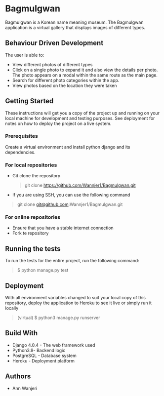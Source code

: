 # Bagmulgwan

Bagmulgwan is a Korean name meaning museum. The Bagmulgwan application is a virtual gallery that displays images of different types.

## Behaviour Driven Development

The user is able to:

- View different photos of different types
- Click on a single photo to expand it and also view the details per photo. The photo appears on a modal within the same route as the main page.
- Search for different photo categories within the app.
- View photos based on the location they were taken

## Getting Started

These instructions will get you a copy of the project up and running on your local machine for development and testing purposes. See deployment for notes on how to deploy the project on a live system.

### Prerequisites

Create a virtual environment and install python django and its dependencies.

### For local repositories

- Git clone the repository

  > git clone https://github.com/Wannjer1/Bagmulgwan.git

- If you are using SSH, you can use the following command

> git clone git@github.com:Wannjer1/Bagmulgwan.git

### For online repositories

- Ensure that you have a stable internet connection
- Fork te repository

## Running the tests

To run the tests for the entire project, run the following command:

> $ python manage.py test

## Deployment

With all environment variables changed to suit your local copy of this repository, deploy the application to Heroku to see it live or simply run it locally

> (virtual) $ python3 manage.py runserver

## Build With

- Django 4.0.4 - The web framework used
- Python3.9- Backend logic
- PostgreSQL - Database system
- Heroku - Deployment platform

## Authors

- Ann Wanjeri
